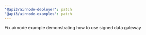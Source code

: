 ```yaml
---
'@api3/airnode-deployer': patch
'@api3/airnode-examples': patch
---
```


Fix airnode example demonstrating how to use signed data gateway
